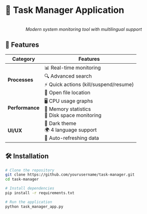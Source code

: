 # 🚀 Task Manager Application

<div align="center">
  <br/>
  <em>Modern system monitoring tool with multilingual support</em>
</div>

## 🌟 Features

| Category        | Features                                                                 |
|-----------------|--------------------------------------------------------------------------|
| **Processes**   | 📊 Real-time monitoring<br>🔍 Advanced search<br>⚡ Quick actions (kill/suspend/resume)<br>📂 Open file location |
| **Performance** | 🖥️ CPU usage graphs<br>💾 Memory statistics<br>💽 Disk space monitoring               |
| **UI/UX**       | 🌙 Dark theme<br>🌍 4 language support<br>🔄 Auto-refreshing data                  |


## 🛠️ Installation

```bash
# Clone the repository
git clone https://github.com/yourusername/task-manager.git
cd task-manager

# Install dependencies
pip install -r requirements.txt

# Run the application
python task_manager_app.py

